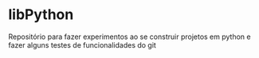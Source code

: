 # libPython
Repositório para fazer experimentos ao se construir projetos em python e fazer alguns testes de funcionalidades do git
